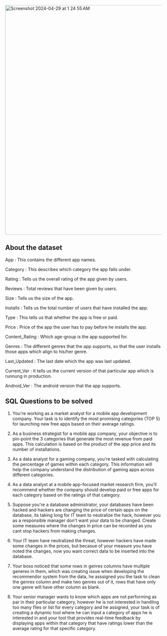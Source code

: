 
<img width="740" alt="Screenshot 2024-04-29 at 1 24 55 AM" src="https://github.com/varunmalani/Case-Studies/assets/51241123/b357435e-6a2d-4ff2-9055-a460f28f9735">

## About the dataset

App : This contains the different app names. <br>

Category : This describes which category the app falls under. <br>

Rating : Tells us the overall rating of the app given by users. <br>

Reviews : Total reviews that have been given by users. <br>

Size : Tells us the size of the app. <br>

Installs : Tells us the total number of users that have installed the app. <br>

Type : This tells us that whether the app is free or paid. <br>

Price : Price of the app the user has to pay before he installs the app. <br>

Content_Rating : Which age-group is the app supported for. <br>

Genres : The different genres that the app supports, so that the user installs those apps which align to his/her genre. <br>

Last_Updated : The last date which the app was last updated. <br>

Current_Ver : It tells us the current version of that particular app which is runnung in production. <br>

Android_Ver : The android version that the app supports. <br>

## SQL Questions to be solved

1. You're working as a market analyst for a mobile app development company. Your task is to identify the most promising categories (TOP 5) for launching new free apps based on their average ratings.

2. As a business strategist for a mobile app company, your objective is to pin-point the 3 categories that generate the most revenue from paid apps. This calculation is based on the product of the app price and its number of installations.

3. As a data analyst for a gaming company, you're tasked with calculating the percentage of games within each category. This information will help the company understand the distribution of gaming apps across different categories.

4. As a data analyst at a mobile app-focused market research firm, you'll recommend whether the company should develop paid or free apps for each category based on the ratings of that category.

5. Suppose you're a database administrator, your databases have been hacked and hackers are changing the price of certain apps on the database, its taking long for IT team to neutralize the hack, however you as a responsible manager don't want your data to be changed. Create some measures where the changes in price can be recorded as you cant stop hackers from making changes.

6. Your IT team have neutralized the threat, however hackers have made some changes in the prices, but becasue of your measure you have noted the changes, now you want correct data to be inserted into the database.

7. Your boss noticed that some rows in genres columns have multiple generes in them, which was creating issue when developing the recommendor system from the data, he asssigned you the task to clean the genres column and make two genres out of it, rows that have only one genre will have other column as blank.

8. Your senior manager wants to know which apps are not performing as par in their particular category, however he is not interested in handling too many files or list for every category and he assigned, your task is of creating a dynamic tool where he can input a category of apps he is interested in and your tool that provides real-time feedback by displaying apps within that category that have ratings lower than the average rating for that specific category.
